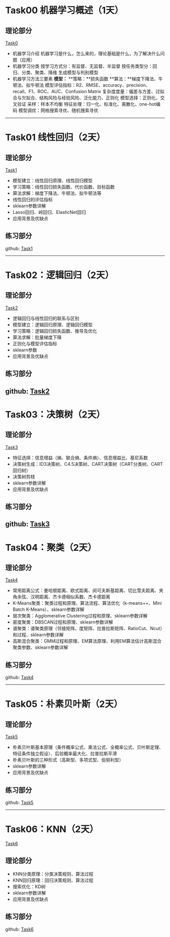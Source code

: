 
# Task00 机器学习概述（1天）
## 理论部分
[Task0](./Task0_ml_overvirew.md)

- 机器学习介绍
  机器学习是什么，怎么来的，理论基础是什么，为了解决什么问题（应用）
- 机器学习分类
  按学习方式分：有监督、无监督、半监督
  按任务类型分：回归、分类、聚类、降维
  生成模型与判别模型
- 机器学习方法三要素
  **模型：**
  **策略：**损失函数
  **算法：**梯度下降法、牛顿法、拟牛顿法
  模型评估指标：R2、RMSE、accuracy、precision、recall、F1、ROC、AUC、Confusion Matrix
  复杂度度量：偏差与方差、过拟合与欠拟合、结构风险与经验风险、泛化能力、正则化
  模型选择：正则化、交叉验证
  采样：样本不均衡
  特征处理：归一化、标准化、离散化、one-hot编码
  模型调优：网格搜索寻优、随机搜索寻优


---
# Task01 线性回归（2天）
## 理论部分
[Task1](./Task1_Linear_regression.ipynb)

- 模型建立：线性回归原理、线性回归模型
- 学习策略：线性回归损失函数、代价函数、目标函数
- 算法求解：梯度下降法、牛顿法、拟牛顿法等
- 线性回归的评估指标
- sklearn参数详解
- Lasso回归、岭回归、ElasticNet回归
- 应用背景及优缺点

## 练习部分
github:
[Task1](./Task1_Linear_regression.ipynb)


---


# Task02：逻辑回归（2天）
## 理论部分
[Task2](./Task2_logistic_regression.ipynb)

- 逻辑回归与线性回归的联系与区别
- 模型建立：逻辑回归原理、逻辑回归模型
- 学习策略：逻辑回归损失函数、推导及优化
- 算法求解：批量梯度下降
- 正则化与模型评估指标
- sklearn参数
- 应用背景及优缺点

## 练习部分
github:
[Task2](./Task2_logistic_regression.ipynb)
---

# Task03：决策树（2天）
## 理论部分
[Task3](./Task3_decision_tree.ipynb)

- 特征选择：信息增益（熵、联合熵、条件熵）、信息增益比、基尼系数
- 决策树生成：ID3决策树、C4.5决策树、CART决策树（CART分类树、CART回归树）
- 决策树剪枝
- sklearn参数详解
- 应用背景及优缺点

## 练习部分
github:
[Task3](./Task3_decision_tree.ipynb)
---

# Task04：聚类（2天）
## 理论部分
[Task4](./Task4_cluster_plus.ipynb)

- 常用距离公式：曼哈顿距离、欧式距离、闵可夫斯基距离、切比雪夫距离、夹角余弦、汉明距离、杰卡德相似系数、杰卡德距离
- K-Means聚类：聚类过程和原理、算法流程、算法优化（k-means++、Mini Batch K-Means）、sklearn参数详解
- 层次聚类：Agglomerative Clustering过程和原理、sklearn参数详解
- 密度聚类：DBSCAN过程和原理、sklearn参数详解
- 谱聚类：谱聚类原理（邻接矩阵、度矩阵、拉普拉斯矩阵、RatioCut、Ncut）和过程、sklearn参数详解
- 高斯混合聚类：GMM过程和原理、EM算法原理、利用EM算法估计高斯混合聚类参数、sklearn参数详解

## 练习部分
github:
[Task4](./Task4_cluster_plus.ipynb)


---

# Task05：朴素贝叶斯（2天）
## 理论部分
[Task5](./Task5_bayes_plus.ipynb)

- 朴素贝叶斯基本原理（条件概率公式、乘法公式、全概率公式、贝叶斯定理、特征条件独立假设）、后验概率最大化、拉普拉斯平滑
- 朴素贝叶斯的三种形式（高斯型、多项式型、伯努利型）
- sklearn参数详解
- 应用背景及优缺点

## 练习部分
github:
[Task5](./Task5_bayes_plus.ipynb)

------

# Task06：KNN（2天）
[Task6](./Task6_knn.ipynb)

## 理论部分
- KNN分类原理：分类决策规则、算法过程
- KNN回归原理：回归决策规则、算法过程
- 搜索优化：KD树
- sklearn参数详解
- 应用背景及优缺点

## 练习部分
github:
[Task6](./Task6_knn.ipynb)






















